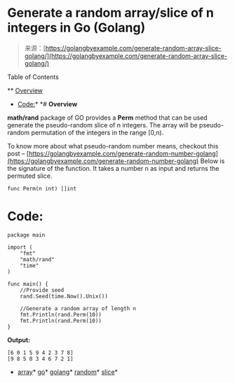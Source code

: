 <!--yml
category: 未分类
date: 2024-10-13 06:16:35
-->

# Generate a random array/slice of n integers in Go (Golang)

> 来源：[https://golangbyexample.com/generate-random-array-slice-golang/](https://golangbyexample.com/generate-random-array-slice-golang/)

Table of Contents

 **   [Overview](#Overview "Overview")
*   [Code:](#Code "Code:")*  *# **Overview**

**math/rand** package of GO provides a **Perm** method that can be used generate the pseudo-random slice of n integers. The array will be pseudo-random permutation of the integers in the range [0,n).

To know more about what pseudo-random number means, checkout this post – [https://golangbyexample.com/generate-random-number-golang](https://golangbyexample.com/generate-random-number-golang)
Below is the signature of the function. It takes a number n as input and returns the permuted slice.

```
func Perm(n int) []int
```

# **Code:**

```
package main

import (
    "fmt"
    "math/rand"
    "time"
)

func main() {
    //Provide seed
    rand.Seed(time.Now().Unix())

    //Generate a random array of length n
    fmt.Println(rand.Perm(10))
    fmt.Println(rand.Perm(10))
}
```

**Output:**

```
[6 0 1 5 9 4 2 3 7 8]
[9 8 5 0 3 4 6 7 2 1]
```

*   [array](https://golangbyexample.com/tag/array/)*   [go](https://golangbyexample.com/tag/go/)*   [golang](https://golangbyexample.com/tag/golang/)*   [random](https://golangbyexample.com/tag/random/)*   [slice](https://golangbyexample.com/tag/slice/)*